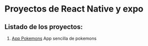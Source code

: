 # Proyectos de React Native y expo

## Listado de los proyectos:

1. <a href="/prueba/">App Pokemons</a> App sencilla de pokemons 